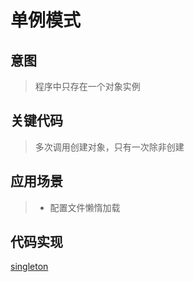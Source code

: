 # 单例模式

## 意图

> 程序中只存在一个对象实例

## 关键代码

> 多次调用创建对象，只有一次除非创建

## 应用场景

> - 配置文件懒惰加载

## 代码实现

[singleton](/media/singleton/singleton.go ':include :type=code')
